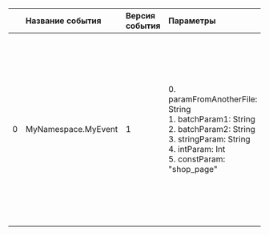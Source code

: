 | | Название события | Версия события | Параметры | Описание | Комментарий | Android | iOS | WebSmartTV |
|---:|:---|:---|:---|:---|:---|:---|:---|:---|
|0|MyNamespace.MyEvent|1|0. paramFromAnotherFile: String<br>1. batchParam1: String<br>2. batchParam2: String<br>3. stringParam: String<br>4. intParam: Int<br>5. сonstParam: "shop_page"<br>|0. paramFromAnotherFile - Параметр, описанный в отдельным файле.<br>1. batchParam1 - Параметр, описанный в отдельным файле.<br>2. batchParam2 - Параметр, описанный в отдельным файле.<br>3. stringParam - Парамтер типа String<br>4. intParam - Параметр типа Int<br>5. сonstParam - Constant parameter<br>||3.14 https://your-tracker.com|4.13 https://your-tracker.com|В разработке https://your-tracker.com|